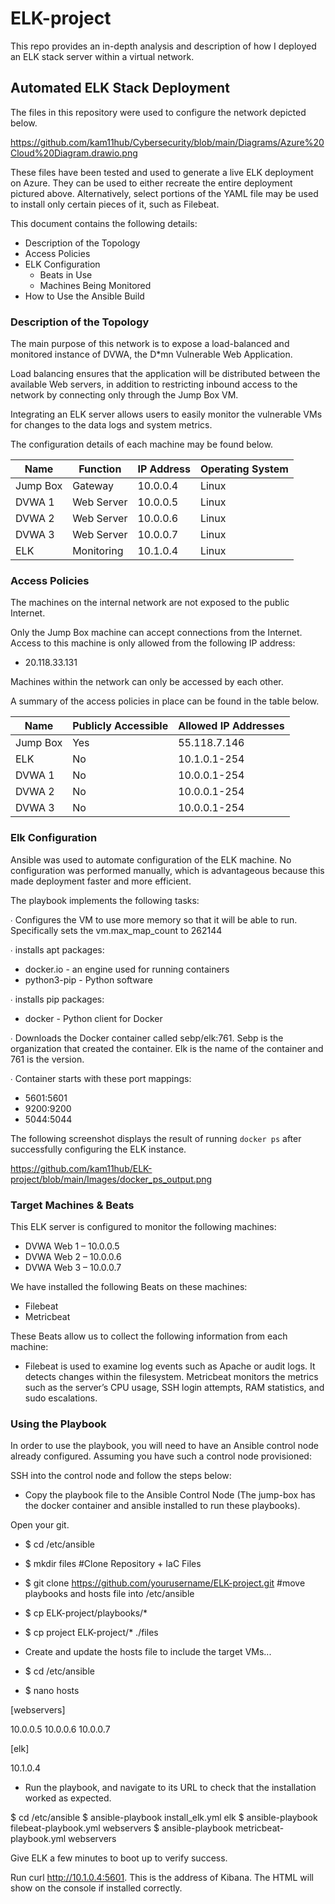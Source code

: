 # ELK-project
This repo provides an in-depth analysis and description of how I deployed an ELK stack server within a virtual network. 


## Automated ELK Stack Deployment

The files in this repository were used to configure the network depicted below.

https://github.com/kam11hub/Cybersecurity/blob/main/Diagrams/Azure%20Cloud%20Diagram.drawio.png

These files have been tested and used to generate a live ELK deployment on Azure. They can be used to either recreate the entire deployment pictured above. Alternatively, select portions of the YAML file may be used to install only certain pieces of it, such as Filebeat.

This document contains the following details:
- Description of the Topology
- Access Policies
- ELK Configuration
  - Beats in Use
  - Machines Being Monitored
- How to Use the Ansible Build


### Description of the Topology

The main purpose of this network is to expose a load-balanced and monitored instance of DVWA, the D*mn Vulnerable Web Application.

Load balancing ensures that the application will be distributed between the available Web servers, in addition to restricting inbound access to the network by connecting only through the Jump Box VM.

Integrating an ELK server allows users to easily monitor the vulnerable VMs for changes to the data logs and system metrics.

The configuration details of each machine may be found below.

| Name     | Function   | IP Address | Operating System  |
|----------|------------|------------|-------------------|
| Jump Box | Gateway    | 10.0.0.4   | Linux             |
| DVWA 1   | Web Server | 10.0.0.5   | Linux             |
| DVWA 2   | Web Server | 10.0.0.6   | Linux             |
| DVWA 3   | Web Server | 10.0.0.7   | Linux             |
| ELK      | Monitoring | 10.1.0.4   | Linux             |

### Access Policies

The machines on the internal network are not exposed to the public Internet. 

Only the Jump Box machine can accept connections from the Internet. Access to this machine is only allowed from the following IP address:
- 20.118.33.131

Machines within the network can only be accessed by each other.

A summary of the access policies in place can be found in the table below.

| Name      | Publicly Accessible | Allowed IP Addresses |
|-----------|---------------------|----------------------|
| Jump Box  | Yes                 | 55.118.7.146         |
| ELK       | No                  | 10.1.0.1-254         |
| DVWA 1    | No                  | 10.0.0.1-254         |
| DVWA 2    | No                  | 10.0.0.1-254         |
| DVWA 3    | No                  | 10.0.0.1-254         | 

### Elk Configuration

Ansible was used to automate configuration of the ELK machine. No configuration was performed manually, which is advantageous because this made deployment faster and more efficient.

The playbook implements the following tasks:

∙ Configures the VM to use more memory so that it will be able to run. Specifically sets the vm.max_map_count to 262144

∙ installs apt packages:
-	docker.io - an engine used for running containers
-	python3-pip - Python software

∙ installs pip packages:
-	docker - Python client for Docker

∙ Downloads the Docker container called sebp/elk:761. Sebp is the organization that created the container. Elk is the name of the container and 761 is the version. 

∙ Container starts with these port mappings:
-	5601:5601
-	9200:9200
-	5044:5044 

The following screenshot displays the result of running `docker ps` after successfully configuring the ELK instance.

https://github.com/kam11hub/ELK-project/blob/main/Images/docker_ps_output.png

### Target Machines & Beats
This ELK server is configured to monitor the following machines:
- DVWA Web 1 – 10.0.0.5
- DVWA Web 2 – 10.0.0.6
- DVWA Web 3 – 10.0.0.7

We have installed the following Beats on these machines:
- Filebeat
- Metricbeat

These Beats allow us to collect the following information from each machine:
- Filebeat is used to examine log events such as Apache or audit logs.  It detects changes within the filesystem. Metricbeat monitors the metrics such as the server’s CPU usage, SSH login attempts, RAM statistics, and sudo escalations. 

### Using the Playbook
In order to use the playbook, you will need to have an Ansible control node already configured. Assuming you have such a control node provisioned:

SSH into the control node and follow the steps below:
- Copy the playbook file to the Ansible Control Node (The jump-box has the docker container and ansible installed to run these playbooks).

Open your git. 

- $ cd /etc/ansible
- $ mkdir files
#Clone Repository + IaC Files
- $ git clone https://github.com/yourusername/ELK-project.git
#move playbooks and hosts file into /etc/ansible 
- $ cp ELK-project/playbooks/*
- $ cp project ELK-project/* ./files



- Create and update the hosts file to include the target VMs...

- $ cd /etc/ansible
- $ nano hosts 

[webservers]

10.0.0.5
10.0.0.6
10.0.0.7

[elk]

10.1.0.4

 

- Run the playbook, and navigate to its URL to check that the installation worked as expected.

$ cd /etc/ansible
$ ansible-playbook install_elk.yml elk
$ ansible-playbook filebeat-playbook.yml webservers
$ ansible-playbook metricbeat-playbook.yml webservers

Give ELK a few minutes to boot up to verify success.

Run curl http://10.1.0.4:5601. This is the address of Kibana. The HTML will show on the console if installed correctly.  



